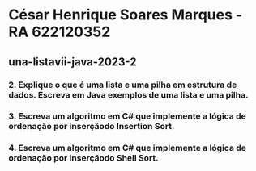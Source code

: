 # César Henrique Soares Marques - RA 622120352
## una-listavii-java-2023-2

### 2. Explique o que é uma lista e uma pilha em estrutura de dados. Escreva em Java exemplos de uma lista e uma pilha.

### 3. Escreva um algoritmo em C# que implemente a lógica de ordenação por inserçãodo Insertion Sort.

### 4. Escreva um algoritmo em C# que implemente a lógica de ordenação por inserçãodo Shell Sort.
